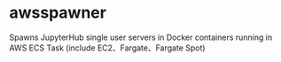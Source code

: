 # awsspawner
Spawns JupyterHub single user servers in Docker containers running in AWS ECS Task (include EC2、Fargate、Fargate Spot)
